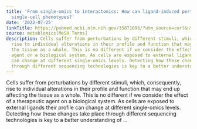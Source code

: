 ```yaml
---
title: 'From single-omics to interactomics: How can ligand-induced perturbations modulate
  single-cell phenotypes?'
date: '2022-07-25'
linkTitle: https://pubmed.ncbi.nlm.nih.gov/35871896/?utm_source=curl&utm_medium=rss&utm_campaign=pubmed-2&utm_content=1Zkrxt7ktlCbHBXEV3v65xxSnkSWNsJ1A6Fq3gBniKhGfIUslK&fc=20210907212339&ff=20220727212427&v=2.17.7
source: metablomics[MeSH Terms]
description: Cells suffer from perturbations by different stimuli, which, consequently,
  rise to individual alterations in their profile and function that may end up affecting
  the tissue as a whole. This is no different if we consider the effect of a therapeutic
  agent on a biological system. As cells are exposed to external ligands their profile
  can change at different single-omics levels. Detecting how these changes take place
  through different sequencing technologies is key to a better understanding of ...
---
```

Cells suffer from perturbations by different stimuli, which, consequently, rise to individual alterations in their profile and function that may end up affecting the tissue as a whole. This is no different if we consider the effect of a therapeutic agent on a biological system. As cells are exposed to external ligands their profile can change at different single-omics levels. Detecting how these changes take place through different sequencing technologies is key to a better understanding of ...